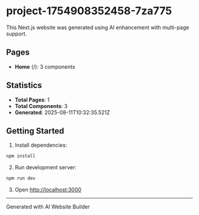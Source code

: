 # project-1754908352458-7za775

This Next.js website was generated using AI enhancement with multi-page support.

## Pages

- **Home** (/): 3 components

## Statistics

- **Total Pages**: 1
- **Total Components**: 3
- **Generated**: 2025-08-11T10:32:35.521Z

## Getting Started

1. Install dependencies:
```bash
npm install
```

2. Run development server:
```bash
npm run dev
```

3. Open [http://localhost:3000](http://localhost:3000)

---
Generated with AI Website Builder
